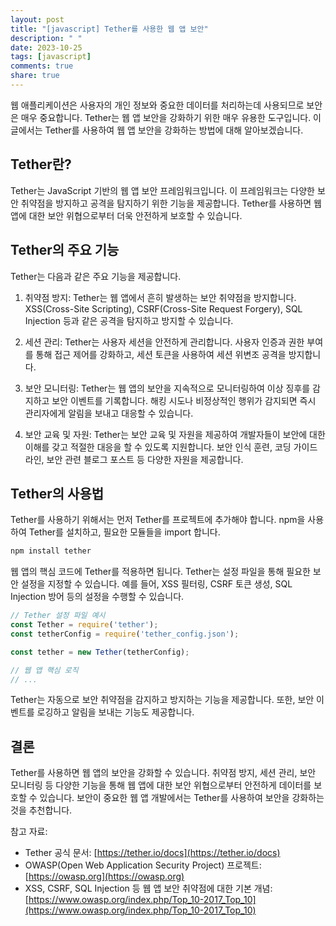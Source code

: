 ```yaml
---
layout: post
title: "[javascript] Tether를 사용한 웹 앱 보안"
description: " "
date: 2023-10-25
tags: [javascript]
comments: true
share: true
---
```


웹 애플리케이션은 사용자의 개인 정보와 중요한 데이터를 처리하는데 사용되므로 보안은 매우 중요합니다. Tether는 웹 앱 보안을 강화하기 위한 매우 유용한 도구입니다. 이 글에서는 Tether를 사용하여 웹 앱 보안을 강화하는 방법에 대해 알아보겠습니다.

## Tether란?

Tether는 JavaScript 기반의 웹 앱 보안 프레임워크입니다. 이 프레임워크는 다양한 보안 취약점을 방지하고 공격을 탐지하기 위한 기능을 제공합니다. Tether를 사용하면 웹 앱에 대한 보안 위협으로부터 더욱 안전하게 보호할 수 있습니다.

## Tether의 주요 기능

Tether는 다음과 같은 주요 기능을 제공합니다.

1. 취약점 방지: Tether는 웹 앱에서 흔히 발생하는 보안 취약점을 방지합니다. XSS(Cross-Site Scripting), CSRF(Cross-Site Request Forgery), SQL Injection 등과 같은 공격을 탐지하고 방지할 수 있습니다.

2. 세션 관리: Tether는 사용자 세션을 안전하게 관리합니다. 사용자 인증과 권한 부여를 통해 접근 제어를 강화하고, 세션 토큰을 사용하여 세션 위변조 공격을 방지합니다.

3. 보안 모니터링: Tether는 웹 앱의 보안을 지속적으로 모니터링하여 이상 징후를 감지하고 보안 이벤트를 기록합니다. 해킹 시도나 비정상적인 행위가 감지되면 즉시 관리자에게 알림을 보내고 대응할 수 있습니다.

4. 보안 교육 및 자원: Tether는 보안 교육 및 자원을 제공하여 개발자들이 보안에 대한 이해를 갖고 적절한 대응을 할 수 있도록 지원합니다. 보안 인식 훈련, 코딩 가이드라인, 보안 관련 블로그 포스트 등 다양한 자원을 제공합니다.

## Tether의 사용법

Tether를 사용하기 위해서는 먼저 Tether를 프로젝트에 추가해야 합니다. npm을 사용하여 Tether를 설치하고, 필요한 모듈들을 import 합니다.

```javascript
npm install tether
```

웹 앱의 핵심 코드에 Tether를 적용하면 됩니다. Tether는 설정 파일을 통해 필요한 보안 설정을 지정할 수 있습니다. 예를 들어, XSS 필터링, CSRF 토큰 생성, SQL Injection 방어 등의 설정을 수행할 수 있습니다.

```javascript
// Tether 설정 파일 예시
const Tether = require('tether');
const tetherConfig = require('tether_config.json');

const tether = new Tether(tetherConfig);

// 웹 앱 핵심 로직
// ...
```

Tether는 자동으로 보안 취약점을 감지하고 방지하는 기능을 제공합니다. 또한, 보안 이벤트를 로깅하고 알림을 보내는 기능도 제공합니다.

## 결론

Tether를 사용하면 웹 앱의 보안을 강화할 수 있습니다. 취약점 방지, 세션 관리, 보안 모니터링 등 다양한 기능을 통해 웹 앱에 대한 보안 위협으로부터 안전하게 데이터를 보호할 수 있습니다. 보안이 중요한 웹 앱 개발에서는 Tether를 사용하여 보안을 강화하는 것을 추천합니다.

참고 자료:
- Tether 공식 문서: [https://tether.io/docs](https://tether.io/docs)
- OWASP(Open Web Application Security Project) 프로젝트: [https://owasp.org](https://owasp.org)
- XSS, CSRF, SQL Injection 등 웹 앱 보안 취약점에 대한 기본 개념: [https://www.owasp.org/index.php/Top_10-2017_Top_10](https://www.owasp.org/index.php/Top_10-2017_Top_10)